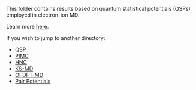 This folder contains results based on quantum statistical potentials (QSPs) employed in electron-ion MD.

Learn more [here](https://en.wikipedia.org/wiki/Molecular_dynamics#Pair_potentials_versus_many-body_potentials).

If you wish to jump to another directory:
* [QSP](../QSP-MD/)
* [PIMC](../PIMC/)
* [HNC](../HNC)
* [KS-MD](../KS-MD/)
* [OFDFT-MD](../OFDFT-MD/)
* [Pair Potentials](../Pair-Potentials/)
